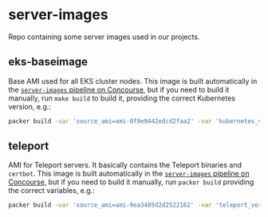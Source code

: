 # server-images

Repo containing some server images used in our projects.

## eks-baseimage

Base AMI used for all EKS cluster nodes. This image is built automatically in the [`server-images` pipeline on Concourse](https://ci.skyscrape.rs/teams/skyscrapers/pipelines/server-images), but if you need to build it manually, run `make build` to build it, providing the correct Kubernetes version, e.g.:

```bash
packer build -var 'source_ami=ami-0f9e9442edcd2faa2' -var 'kubernetes_version=1.15' packer.json
```

## teleport

AMI for Teleport servers. It basically contains the Teleport binaries and `certbot`. This image is built automatically in the [`server-images` pipeline on Concourse](https://ci.skyscrape.rs/teams/skyscrapers/pipelines/server-images), but if you need to build it manually, run `packer build` providing the correct variables, e.g.:

```bash
packer build -var 'source_ami=ami-0ea3405d2d2522162' -var 'teleport_version=4.2.10' packer.json
```
